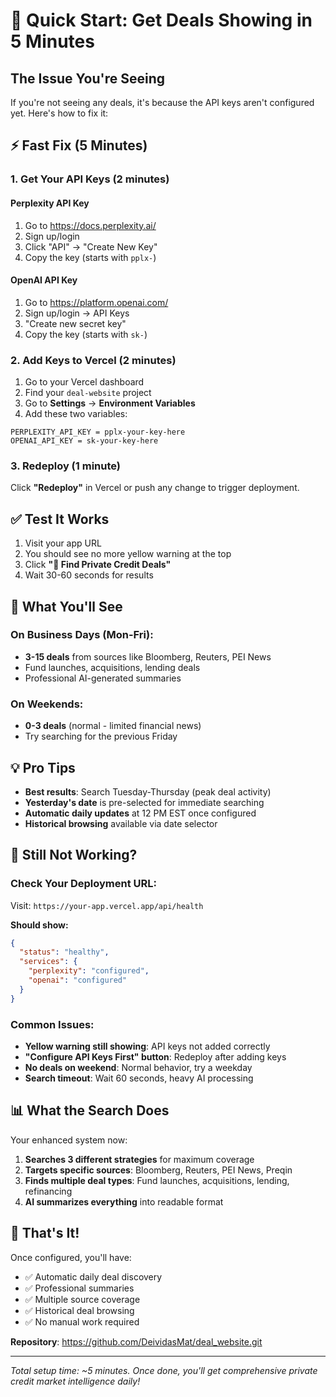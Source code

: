 # 🚀 Quick Start: Get Deals Showing in 5 Minutes

## The Issue You're Seeing

If you're not seeing any deals, it's because the API keys aren't configured yet. Here's how to fix it:

## ⚡ Fast Fix (5 Minutes)

### 1. Get Your API Keys (2 minutes)

#### Perplexity API Key
1. Go to https://docs.perplexity.ai/
2. Sign up/login
3. Click "API" → "Create New Key"
4. Copy the key (starts with `pplx-`)

#### OpenAI API Key  
1. Go to https://platform.openai.com/
2. Sign up/login → API Keys
3. "Create new secret key"
4. Copy the key (starts with `sk-`)

### 2. Add Keys to Vercel (2 minutes)

1. Go to your Vercel dashboard
2. Find your `deal-website` project
3. Go to **Settings** → **Environment Variables**
4. Add these two variables:

```
PERPLEXITY_API_KEY = pplx-your-key-here
OPENAI_API_KEY = sk-your-key-here
```

### 3. Redeploy (1 minute)

Click **"Redeploy"** in Vercel or push any change to trigger deployment.

## ✅ Test It Works

1. Visit your app URL
2. You should see no more yellow warning at the top
3. Click **"🚀 Find Private Credit Deals"** 
4. Wait 30-60 seconds for results

## 🎯 What You'll See

### On Business Days (Mon-Fri):
- **3-15 deals** from sources like Bloomberg, Reuters, PEI News
- Fund launches, acquisitions, lending deals
- Professional AI-generated summaries

### On Weekends:
- **0-3 deals** (normal - limited financial news)
- Try searching for the previous Friday

## 💡 Pro Tips

- **Best results**: Search Tuesday-Thursday (peak deal activity)
- **Yesterday's date** is pre-selected for immediate searching
- **Automatic daily updates** at 12 PM EST once configured
- **Historical browsing** available via date selector

## 🔧 Still Not Working?

### Check Your Deployment URL:
Visit: `https://your-app.vercel.app/api/health`

**Should show:**
```json
{
  "status": "healthy", 
  "services": {
    "perplexity": "configured",
    "openai": "configured"
  }
}
```

### Common Issues:
- **Yellow warning still showing**: API keys not added correctly
- **"Configure API Keys First" button**: Redeploy after adding keys  
- **No deals on weekend**: Normal behavior, try a weekday
- **Search timeout**: Wait 60 seconds, heavy AI processing

## 📊 What the Search Does

Your enhanced system now:
1. **Searches 3 different strategies** for maximum coverage
2. **Targets specific sources**: Bloomberg, Reuters, PEI News, Preqin
3. **Finds multiple deal types**: Fund launches, acquisitions, lending, refinancing
4. **AI summarizes everything** into readable format

## 🎉 That's It!

Once configured, you'll have:
- ✅ Automatic daily deal discovery
- ✅ Professional summaries 
- ✅ Multiple source coverage
- ✅ Historical deal browsing
- ✅ No manual work required

**Repository**: https://github.com/DeividasMat/deal_website.git

---

*Total setup time: ~5 minutes. Once done, you'll get comprehensive private credit market intelligence daily!* 